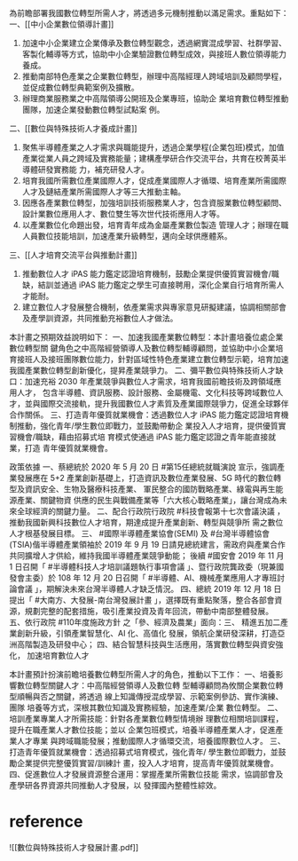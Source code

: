 為前瞻部署我國數位轉型所需人才，將透過多元機制推動以滿足需求。重點如下： 
一、[[中小企業數位領導計畫]] 
1. 加速中小企業建立企業傳承及數位轉型觀念，透過網實混成學習、社群學習、客製化輔導等方式，協助中小企業驗證數位轉型成效，與接班人數位領導能力養成。 
2. 推動南部特色產業之企業數位轉型，辦理中高階經理人跨域培訓及顧問學程，並促成數位轉型典範案例及擴散。 
3. 辦理商業服務業之中高階領導公開班及企業專班，協助企 業培育數位轉型推動團隊，加速企業發動數位轉型試點案 例。 

二、[[數位與特殊技術人才養成計畫]] 
1. 聚焦半導體產業之人才需求與職能提升，透過企業學程(企業包班)模式，加值產業從業人員之跨域及實務能量；建構產學研合作交流平台，共育在校菁英半導體研發實務能 力，補充研發人才。
2. 培育我國所需數位產業國際人才，促成產業國際人才循環、培育產業所需國際人才及鏈結產業所需國際人才等三大推動主軸。
3. 因應各產業數位轉型，加強培訓技術服務業人才，包含資服業數位轉型顧問、設計業數位應用人才、數位雙生等次世代技術應用人才等。 
4. 以產業數位化命題出發，培育青年成為金屬產業數位製造 管理人才；辦理在職人員數位技能培訓，加速產業升級轉型，邁向全球供應體系。 
 
三、[[人才培育交流平台與推動計畫]]
1. 推動數位人才 iPAS 能力鑑定認證培育機制，鼓勵企業提供優質實習機會/職缺，結訓並通過 iPAS 能力鑑定之學生可直接聘用，深化企業自行培育所需人才能耐。 
2. 建立數位人才發展整合機制，依產業需求與專家意見研擬建議，協調相關部會及產學訓資源，共同推動充裕數位人才做法。

本計畫之預期效益說明如下： 
一、加速我國產業數位轉型：本計畫培養位處企業數位轉型關 鍵角色之中高階經營領導人及數位轉型輔導顧問，並協助中小企業培育接班人及接班團隊數位能力，針對區域性特色產業建立數位轉型示範，培育加速我國產業數位轉型創新優化，提昇產業競爭力。 
二、彌平數位與特殊技術人才缺口：加速充裕 2030 年產業競爭與數位人才需求，培育我國前瞻技術及跨領域應用人才， 包含半導體、資訊服務、設計服務、金屬機電、文化科技等跨域數位人才，並與國際交流接軌，提升我國數位人才素質及產業國際競爭力，促進全球夥伴合作關係。 
三、打造青年優質就業機會：透過數位人才 iPAS 能力鑑定認證培育機制推動，強化青年/學生數位即戰力，並鼓勵帶動企 業投入人才培育，提供優質實習機會/職缺，藉由招募式培 育模式使通過 iPAS 能力鑑定認證之青年能直接就業，打造 青年優質就業機會。

政策依據
一、蔡總統於 2020 年 5 月 20 日 #第15任總統就職演說 宣示，強調產業發展應在 5+2 產業創新基礎上，打造資訊及數位產業發展、5G 時代的數位轉型及資訊安全、生物及醫療科技產業、 軍民整合的國防戰略產業、綠電與再生能源產業、關鍵物資 供應的民生與戰備產業等「六大核心戰略產業」，讓台灣成為未來全球經濟的關鍵力量。 
二、配合行政院行政院 #科技會報第十七次會議決議 ，推動我國新興科技數位人才培育，期達成提升產業創新、轉型與競爭所 需之數位人才根基發展目標。 
三、 #國際半導體產業協會(SEMI) 及 #台灣半導體協會(TSIA)偕半導體產業領袖於 2019 年 9 月 19 日請見總統建言，需政府與產業合作共同擴增人才供給，維持我國半導體產業競爭動能； 後續 #國安會 2019 年 11 月 1 日召開「 #半導體科技人才培訓議題執行事項會議 」、暨行政院龔政委（現兼國發會主委）於 108 年 12 月 20 日召開「 #半導體、AI、機械產業應用人才專班討論會議 」，期解決未來台灣半導體人才缺乏情況。 
四、總統 2019 年 12 月 18 日提出「 #大南方、大發展-南台灣發展計畫 」，選擇既有重點聚落，整合各部會資源，規劃完整的配套措施，吸引產業投資及青年回流，帶動中南部整體發展。 
五、依行政院  #110年度施政方針 之「參、經濟及農業」面向：三、 精進五加二產業創新升級，引領產業智慧化、AI 化、高值化 發展，領航企業研發深耕，打造亞洲高階製造及研發中心； 四、結合智慧科技與生活應用，落實數位轉型與資安強化， 加速培育數位人才

本計畫預計扮演前瞻培養數位轉型所需人才的角色，推動以下工作：
一、培養影響數位轉型關鍵人才：中高階經營領導人及數位轉 型輔導顧問為攸關企業數位轉型順暢與否之關鍵，將透過 線上知識傳授混成學習、示範案例參訪、實作演練、團隊 培養等方式，深根其數位知識及實務經驗，加速產業/企業 數位轉型。 
二、培訓產業專業人才所需技能：針對各產業數位轉型情境辦 理數位相關培訓課程，提升在職產業人才數位技能；並以 企業包班模式，培養半導體產業人才，促進產業人才專業 與跨域職能發展；推動國際人才循環交流，培養國際數位人才。 
三、打造青年優質就業機會：透過招募式培育模式，強化青年/ 學生數位即戰力，並鼓勵企業提供完整優質實習/訓練計 畫，投入人才培育，提高青年優質就業機會。 
四、促進數位人才發展資源整合運用：掌握產業所需數位技能 需求，協調部會及產學研各界資源共同推動人才發展，以 發揮國內整體性綜效。

# reference
![[數位與特殊技術人才發展計畫.pdf]]